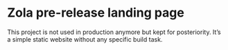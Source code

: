 # Zola pre-release landing page

This project is not used in production anymore but kept for posteriority.
It’s a simple static website without any specific build task.
